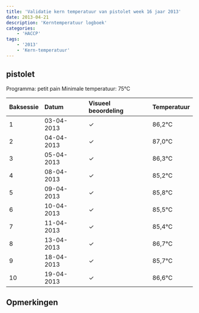```yaml
---
title: 'Validatie kern temperatuur van pistolet week 16 jaar 2013'
date: 2013-04-21
description: 'Kerntemperatuur logboek'
categories:
    - 'HACCP'
tags:
    - '2013'
    - 'Kern-temperatuur'
---
```


## pistolet

Programma: petit pain
Minimale temperatuur: 75°C

| Baksessie | Datum | Visueel beoordeling | Temperatuur |
|:---|:---|:---|:---|
| 1 | 03-04-2013 | &check; | 86,2°C |
| 2 | 04-04-2013 | &check; | 87,0°C |
| 3 | 05-04-2013 | &check; | 86,3°C |
| 4 | 08-04-2013 | &check; | 85,2°C |
| 5 | 09-04-2013 | &check; | 85,8°C |
| 6 | 10-04-2013 | &check; | 85,5°C |
| 7 | 11-04-2013 | &check; | 85,4°C |
| 8 | 13-04-2013 | &check; | 86,7°C |
| 9 | 18-04-2013 | &check; | 85,7°C |
| 10 | 19-04-2013 | &check; | 86,6°C |

## Opmerkingen


